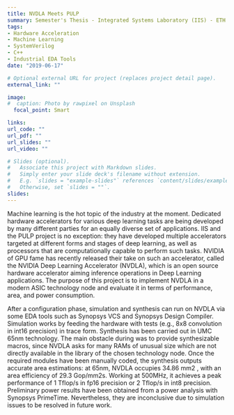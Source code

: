 ```yaml
---
title: NVDLA Meets PULP
summary: Semester's Thesis - Integrated Systems Laboratory (IIS) - ETH Zurich
tags:
- Hardware Acceleration
- Machine Learning
- SystemVerilog
- C++
- Industrial EDA Tools
date: "2019-06-17"

# Optional external URL for project (replaces project detail page).
external_link: ""

image:
#  caption: Photo by rawpixel on Unsplash
  focal_point: Smart

links:
url_code: ""
url_pdf: ""
url_slides: ""
url_video: ""

# Slides (optional).
#   Associate this project with Markdown slides.
#   Simply enter your slide deck's filename without extension.
#   E.g. `slides = "example-slides"` references `content/slides/example-slides.md`.
#   Otherwise, set `slides = ""`.
slides: 
---
```

Machine learning is the hot topic of the industry at the moment. Dedicated hardware accelerators for various deep learning tasks are being developed by many different parties for an equally diverse set of applications. IIS and the PULP project is no exception: they have developed multiple accelerators targeted at different forms and stages of deep learning, as well as processors that are computationally capable to perform such tasks.
NVIDIA of GPU fame has recently released their take on such an accelerator, called the NVIDIA Deep Learning Accelerator (NVDLA), which is an open source hardware accelerator aiming inference operations in Deep Learning applications. The purpose of this project is to implement NVDLA in a modern ASIC technology node and evaluate it in terms of performance, area, and power consumption.

After a configuration phase, simulation and synthesis can run on NVDLA via some EDA tools such as Synopsys VCS and Synopsys Design Compiler. Simulation works by feeding the hardware with tests (e.g., 8x8 convolution in int16 precision) in trace form. Synthesis has been carried out in UMC 65nm technology. The main obstacle during was to provide synthesizable macros, since NVDLA asks for many RAMs of unusual size which are not directly available in the library of the chosen technology node. Once the required modules have been manually coded, the synthesis outputs accurate area estimations: at 65nm, NVDLA occupies 34.86 mm2 , with an area efficiency of 29.3 Gop/mm2s. Working at 500MHz, it achieves a peak performance of 1 Tflop/s in fp16 precision or 2 Tflop/s in int8 precision. 
Preliminary power results have been obtained from a power analysis with Synopsys PrimeTime. Nevertheless, they are inconclusive due to simulation issues to be resolved in future work.

